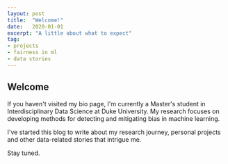 ```yaml
---
layout: post
title:  "Welcome!"
date:   2020-01-01
excerpt: "A little about what to expect"
tag:
- projects
- fairness in ml
- data stories
--- 
```

      
## Welcome

If you haven't visited my bio page, I'm currently a Master's student in Interdisciplinary Data Science at Duke University. My research focuses on developing methods for detecting and mitigating bias in machine learning.

I've started this blog to write about my research journey, personal projects and other data-related stories that intrigue me.

Stay tuned.
